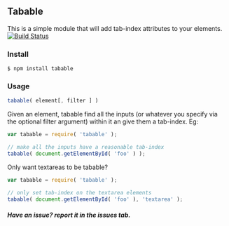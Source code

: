 ## Tabable

This is a simple module that will add tab-index attributes to your elements. [![Build Status](https://travis-ci.org/honeinc/tabable.svg?branch=master)](https://travis-ci.org/honeinc/tabable)

### Install

    $ npm install tabable

### Usage

```javascript
tabable( element[, filter ] )
```

Given an element, tabable find all the inputs (or whatever you specify via the optional filter argument) within it an give them a tab-index. Eg:

```javascript
var tabable = require( 'tabable' );

// make all the inputs have a reasonable tab-index
tabable( document.getElementById( 'foo' ) );
```

Only want textareas to be tabable?

```javascript
var tabable = require( 'tabable' );

// only set tab-index on the textarea elements
tabable( document.getElementById( 'foo' ), 'textarea' );
```

##### Have an issue? report it in the issues tab.
